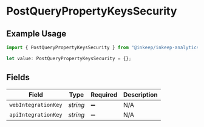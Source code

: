 # PostQueryPropertyKeysSecurity

## Example Usage

```typescript
import { PostQueryPropertyKeysSecurity } from "@inkeep/inkeep-analytics/models/operations";

let value: PostQueryPropertyKeysSecurity = {};
```

## Fields

| Field               | Type                | Required            | Description         |
| ------------------- | ------------------- | ------------------- | ------------------- |
| `webIntegrationKey` | *string*            | :heavy_minus_sign:  | N/A                 |
| `apiIntegrationKey` | *string*            | :heavy_minus_sign:  | N/A                 |